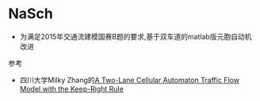 # NaSch
- 为满足2015年交通流建模国赛B题的要求,基于双车道的matlab版元胞自动机改进

参考
-  四川大学Milky Zhang的[A Two-Lane Cellular Automaton Traffic Flow Model with the Keep-Right Rule](http://www.wanfangdata.com.cn/details/detail.do?_type=perio&id=wlxb201108057)

